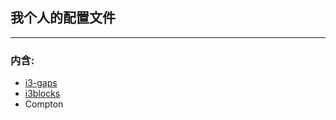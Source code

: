 ## 我个人的配置文件
---
### 内含:
* [i3-gaps](https://github.com/Airblader/i3-gaps)
* [i3blocks](https://github.com/Airblader/i3blocks-gaps)
* Compton
